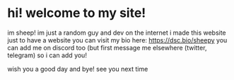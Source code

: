 # hi! welcome to my site!

im sheep! im just a random guy and dev on the internet
i made this website just to have a website
you can visit my bio here: https://dsc.bio/sheepy
you can add me on discord too (but first message me elsewhere (twitter, telegram) so i can add you!

wish you a good day and bye! see you next time
